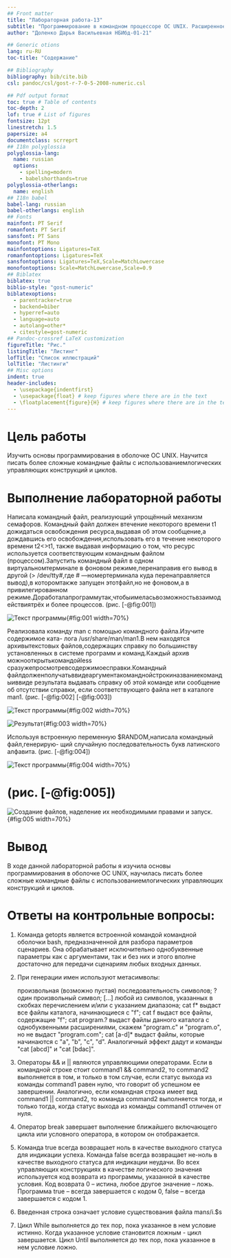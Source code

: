 ```yaml
---
## Front matter
title: "Лабораторная работа-13"
subtitle: "Программирование в командном процессоре ОС UNIX. Расширенное программирование"
author: "Доленко Дарья Васильевная НБИбд-01-21"

## Generic otions
lang: ru-RU
toc-title: "Содержание"

## Bibliography
bibliography: bib/cite.bib
csl: pandoc/csl/gost-r-7-0-5-2008-numeric.csl

## Pdf output format
toc: true # Table of contents
toc-depth: 2
lof: true # List of figures
fontsize: 12pt
linestretch: 1.5
papersize: a4
documentclass: scrreprt
## I18n polyglossia
polyglossia-lang:
  name: russian
  options:
	- spelling=modern
	- babelshorthands=true
polyglossia-otherlangs:
  name: english
## I18n babel
babel-lang: russian
babel-otherlangs: english
## Fonts
mainfont: PT Serif
romanfont: PT Serif
sansfont: PT Sans
monofont: PT Mono
mainfontoptions: Ligatures=TeX
romanfontoptions: Ligatures=TeX
sansfontoptions: Ligatures=TeX,Scale=MatchLowercase
monofontoptions: Scale=MatchLowercase,Scale=0.9
## Biblatex
biblatex: true
biblio-style: "gost-numeric"
biblatexoptions:
  - parentracker=true
  - backend=biber
  - hyperref=auto
  - language=auto
  - autolang=other*
  - citestyle=gost-numeric
## Pandoc-crossref LaTeX customization
figureTitle: "Рис."
listingTitle: "Листинг"
lofTitle: "Список иллюстраций"
lolTitle: "Листинги"
## Misc options
indent: true
header-includes:
  - \usepackage{indentfirst}
  - \usepackage{float} # keep figures where there are in the text
  - \floatplacement{figure}{H} # keep figures where there are in the text
---
```


# Цель работы

Изучить основы программирования в оболочке ОС UNIX. Научится писать более сложные командные файлы с использованиемлогических управляющих конструкций и циклов.

# Выполнение лабораторной работы

Написала командный файл, реализующий упрощённый механизм семафоров. Командный файл должен втечение некоторого времени t1 дожидаться освобождения ресурса,выдавая об этом сообщение,а дождавшись его освобождения,использовать его в течение некоторого времени t2<>t1, также выдавая информацию о том, что
ресурс используется соответствующим командным файлом (процессом).Запустить
командный файл в одном виртуальномтерминале в фоновом режиме,перенаправив
его вывод в другой (> /dev/tty#,где # —номертерминала куда перенаправляется
вывод),в которомтакже запущен этотфайл,но не фоновом,а в привилегированном
режиме.Доработалапрограммутак,чтобыимеласьвозможностьвзаимодействиятрёх
и более процессов. (рис. [-@fig:001])

![Текст программы](image/1.jpg){#fig:001 width=70%}

Реализовала команду man с помощью командного файла.Изучите содержимое ката-
лога /usr/share/man/man1.В нем находятся архивытекстовых файлов,содержащих
справку по большинству установленных в системе программ и команд.Каждый архив
можнооткрытькомандойless сразужепросмотревсодержимоесправки.Командный
файлдолженполучатьввидеаргументакоманднойстрокиназваниекомандыиввиде
результата выдавать справку об этой команде или сообщение об отсутствии справки,
если соответствующего файла нет в каталоге man1. (рис. [-@fig:002] [-@fig:003])

![Текст программы](image/2.jpg){#fig:002 width=70%}

![Результат](image/3.jpg){#fig:003 width=70%}

Используя встроенную переменную $RANDOM,написала командный файл,генерирую-
щий случайную последовательность букв латинского алфавита. (рис. [-@fig:004])

![Текст программы](image/4.jpg){#fig:004 width=70%}

# (рис. [-@fig:005])

![Cоздание файлов, наделение их необходимыми правами и запуск.](image/5.jpg){#fig:005 width=70%}

# Вывод
 
В ходе данной лабораторной работы я изучила основы программирования в оболочке ОС UNIX, научилась писать более сложные командные файлы с использованиемлогических управляющих конструкций и циклов.

# Ответы на контрольные вопросы:

1. Команда getopts является встроенной командой командной оболочки bash, предназначенной для разбора параметров сценариев. Она обрабатывает исключительно однобуквенные параметры как с аргументами, так и без них и этого вполне достаточно для передачи сценариям любых входных данных.

2. При генерации имен используют метасимволы:

	произвольная (возможно пустая) последовательность символов;
	? один произвольный символ;
	[...] любой из символов, указанных в скобках перечислением и/или с указанием диапазона;
	cat f* выдаст все файлы каталога, начинающиеся с "f";
	cat f выдаст все файлы, содержащие "f";
	cat program.? выдаст файлы данного каталога с однобуквенными расширениями, скажем "program.c" и "program.o", но не выдаст "program.com";
	cat [a-d]* выдаст файлы, которые начинаются с "a", "b", "c", "d".
	Аналогичный эффект дадут и команды "cat [abcd]" и "cat [bdac]".

3. Операторы && и || являются управляющими операторами. Если в командной строке стоит command1 && command2, то command2 выполняется в том, и только в том случае, если статус выхода из команды command1 равен нулю, что говорит об успешном ее завершении. Аналогично, если командная строка имеет вид command1 || command2, то команда command2 выполняется тогда, и только тогда, когда статус выхода из команды command1 отличен от нуля.

4. Оператор break завершает выполнение ближайшего включающего цикла или условного оператора, в котором он отображается.

5. Команда true всегда возвращает ноль в качестве выходного статуса для индикации успеха. Команда false всегда возвращает не-ноль в качестве выходного статуса для индикации неудачи. Во всех управляющих конструкциях в качестве логического значения используется код возврата из программы, указанной в качестве условия. Код возврата 0 – истина, любое другое значение – ложь. Программа true – всегда завершается с кодом 0, false – всегда завершается с кодом 1.

6. Введенная строка означает условие существования файла man$s/$i.$s

7. Цикл While выполняется до тех пор, пока указанное в нем условие истинно. Когда указанное условие становится ложным - цикл завершается. Цикл Until выполняется до тех пор, пока указанное в нем условие ложно.

